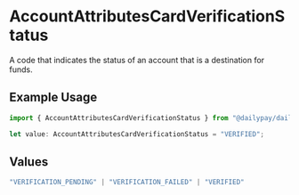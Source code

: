 # AccountAttributesCardVerificationStatus

A code that indicates the status of an account that is a destination for funds.

## Example Usage

```typescript
import { AccountAttributesCardVerificationStatus } from "@dailypay/dailypay-typescript-sdk/models";

let value: AccountAttributesCardVerificationStatus = "VERIFIED";
```

## Values

```typescript
"VERIFICATION_PENDING" | "VERIFICATION_FAILED" | "VERIFIED"
```